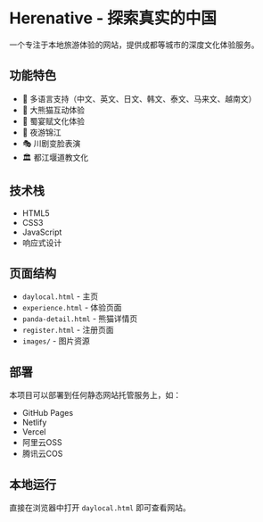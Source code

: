 # Herenative - 探索真实的中国

一个专注于本地旅游体验的网站，提供成都等城市的深度文化体验服务。

## 功能特色

- 🌟 多语言支持（中文、英文、日文、韩文、泰文、马来文、越南文）
- 🐼 大熊猫互动体验
- 🍜 蜀宴赋文化体验
- 🌙 夜游锦江
- 🎭 川剧变脸表演
- 🏛️ 都江堰道教文化

## 技术栈

- HTML5
- CSS3
- JavaScript
- 响应式设计

## 页面结构

- `daylocal.html` - 主页
- `experience.html` - 体验页面
- `panda-detail.html` - 熊猫详情页
- `register.html` - 注册页面
- `images/` - 图片资源

## 部署

本项目可以部署到任何静态网站托管服务上，如：
- GitHub Pages
- Netlify
- Vercel
- 阿里云OSS
- 腾讯云COS

## 本地运行

直接在浏览器中打开 `daylocal.html` 即可查看网站。 